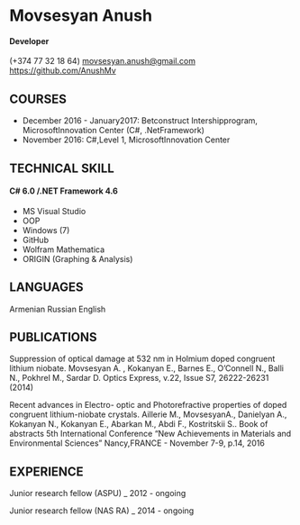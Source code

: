 # Movsesyan Anush
#### Developer

(+374 77 32 18 64)
movsesyan.anush@gmail.com
https://github.com/AnushMv


## COURSES
- December	2016 - January2017: Betconstruct Intershipprogram, MicrosoftInnovation Center (C#, .NetFramework)
- November 2016: C#,Level 1, MicrosoftInnovation Center

## TECHNICAL SKILL
#### C#	6.0 /.NET Framework 4.6
* MS Visual Studio
* OOP
* Windows (7)
* GitHub
* Wolfram Mathematica
* ORIGIN (Graphing & Analysis)

## LANGUAGES
Armenian	Russian  English

## PUBLICATIONS

Suppression of optical damage at 532 nm in Holmium doped congruent lithium niobate. Movsesyan A. , Kokanyan E., Barnes E., O’Connell N., Balli N., Pokhrel M., Sardar D. Optics Express, v.22, Issue S7, 26222-26231 (2014)

Recent advances in Electro- optic and Photorefractive properties of doped congruent lithium-niobate crystals. Aillerie M., MovsesyanA., Danielyan A., Kokanyan N., Kokanyan E., Abarkan M., Abdi F., Kostritskii S.. Book of abstracts 5th International Conference “New Achievements in Materials and Environmental Sciences”	Nancy,FRANCE - November 7-9, p.14, 2016

## EXPERIENCE

Junior research fellow (ASPU) _ 2012  - ongoing

Junior research fellow (NAS RA) _ 2014 - ongoing

 

 
